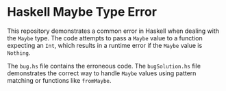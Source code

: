 # Haskell Maybe Type Error

This repository demonstrates a common error in Haskell when dealing with the `Maybe` type.  The code attempts to pass a `Maybe` value to a function expecting an `Int`, which results in a runtime error if the `Maybe` value is `Nothing`.

The `bug.hs` file contains the erroneous code.  The `bugSolution.hs` file demonstrates the correct way to handle `Maybe` values using pattern matching or functions like `fromMaybe`.